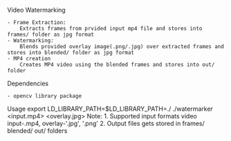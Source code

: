 
Video Watermarking

	- Frame Extraction: 
		Extracts frames from prvided input mp4 file and stores into frames/ folder as jpg format
	- Watermarking:
		Blends provided overlay image(.png/.jpg) over extracted frames and stores into blended/ folder as jpg format
	- MP4 creation
		Creates MP4 video using the blended frames and stores into out/ folder

Dependencies

	- opencv library package
	
Usage
	export LD_LIBRARY_PATH=$LD_LIBRARY_PATH=./
	./watermarker <input.mp4> <overlay.jpg>
	Note:
	1. Supported input formats video input-.mp4,  overlay-'.jpg', '.png'
	2. Output files gets stored in frames/ blended/ out/ folders
		
	
